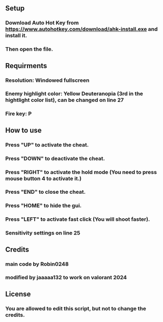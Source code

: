 ## Setup

### Download Auto Hot Key from https://www.autohotkey.com/download/ahk-install.exe and install it.
### Then open the file.

## Requirments

### Resolution: Windowed fullscreen
### Enemy highlight color: Yellow Deuteranopia (3rd in the hightlight color list), can be changed on line 27
### Fire key: P 

## How to use

### Press "UP" to activate the cheat.
### Press "DOWN" to deactivate the cheat.
### Press "RIGHT" to activate the hold mode (You need to press mouse button 4 to activate it.)
### Press "END" to close the cheat.
### Press "HOME" to hide the gui.
### Press "LEFT" to activate fast click (You will shoot faster).
### Sensitivity settings on line 25

## Credits

### main code by Robin0248
### modified by jaaaaa132 to work on valorant 2024 

## License

### You are allowed to edit this script, but not to change the credits.
